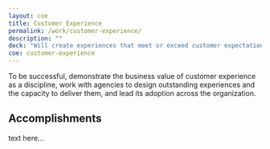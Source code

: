 ```yaml
---
layout: coe
title: Customer Experience
permalink: /work/customer-experience/
description: ""
deck: "Will create experiences that meet or exceed customer expectations."
coe: customer-experience
---
```


To be successful, demonstrate the business value of customer experience as a discipline, work with agencies to design outstanding experiences and the capacity to deliver them, and lead its adoption across the organization.

## Accomplishments
text here...
